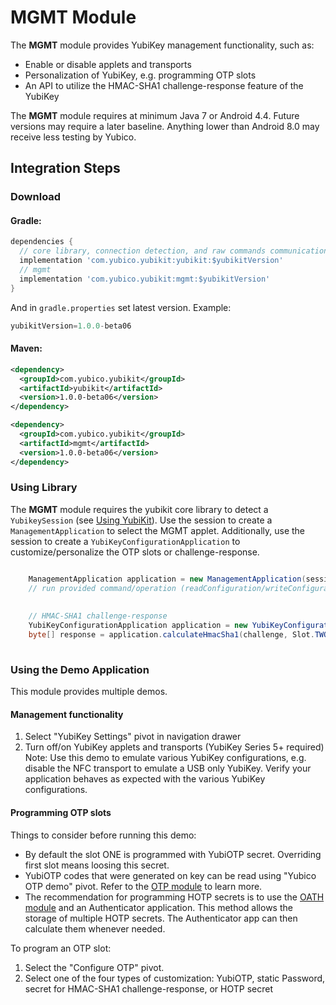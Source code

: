 # MGMT Module
The **MGMT** module provides YubiKey management functionality, such as:
* Enable or disable applets and transports
* Personalization of YubiKey, e.g. programming OTP slots
* An API to utilize the HMAC-SHA1 challenge-response feature of the YubiKey

The **MGMT** module requires at minimum Java 7 or Android 4.4. Future versions may require a later baseline. Anything lower than Android 8.0 may receive less testing by Yubico.

## Integration Steps <a name="integration_steps"></a>
### Download
#### Gradle:

```gradle
dependencies {  
  // core library, connection detection, and raw commands communication with YubiKey
  implementation 'com.yubico.yubikit:yubikit:$yubikitVersion'
  // mgmt
  implementation 'com.yubico.yubikit:mgmt:$yubikitVersion'
}
```
And in `gradle.properties` set latest version. Example:
```gradle
yubikitVersion=1.0.0-beta06
```
#### Maven:
```xml
<dependency>
  <groupId>com.yubico.yubikit</groupId>
  <artifactId>yubikit</artifactId>
  <version>1.0.0-beta06</version>
</dependency>

<dependency>
  <groupId>com.yubico.yubikit</groupId>
  <artifactId>mgmt</artifactId>
  <version>1.0.0-beta06</version>
</dependency>
```
### Using Library <a name="using_lib"></a>

The **MGMT** module requires the yubikit core library to detect a `YubikeySession` (see [Using YubiKit](../yubikit/README.md)). Use the session to create a `ManagementApplication` to select the MGMT applet. Additionally, use the session to create a  `YubiKeyConfigurationApplication` to customize/personalize the OTP slots or challenge-response.

```java

    ManagementApplication application = new ManagementApplication(session);
    // run provided command/operation (readConfiguration/writeConfiguration)
    
    
    // HMAC-SHA1 challenge-response
    YubiKeyConfigurationApplication application = new YubiKeyConfigurationApplication(session);
    byte[] response = application.calculateHmacSha1(challenge, Slot.TWO);
    
```

### Using the Demo Application <a name="using_demo"></a>
This module provides multiple demos.

#### Management functionality
1. Select "YubiKey Settings" pivot in navigation drawer
1. Turn off/on YubiKey applets and transports (YubiKey Series 5+ required)
   Note: Use this demo to emulate various YubiKey configurations, e.g. disable the NFC transport to emulate a USB only YubiKey. Verify your application behaves as expected with the various YubiKey configurations.

#### Programming OTP slots
Things to consider before running this demo: 
* By default the slot ONE is programmed with YubiOTP secret. Overriding first slot means loosing this secret.
* YubiOTP codes that were generated on key can be read using "Yubico OTP demo" pivot. Refer to the [OTP module](../otp/README.md) to learn more.
* The recommendation for programming HOTP secrets is to use the [OATH module](../oath/README.md) and an Authenticator application. This method allows the storage of multiple HOTP secrets. The Authenticator app can then calculate them whenever needed.

To program an OTP slot:
1. Select the "Configure OTP" pivot. 
1. Select one of the four types of customization: YubiOTP, static Password, secret for HMAC-SHA1 challenge-response, or HOTP secret 
